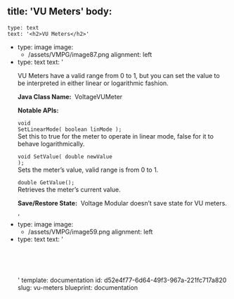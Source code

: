 title: 'VU Meters'
body:
  -
    type: text
    text: '<h2>VU Meters</h2>'
  -
    type: image
    image:
      - /assets/VMPG/image87.png
    alignment: left
  -
    type: text
    text: '<p>VU Meters have a valid range from 0 to 1, but you can set the value to be interpreted in either linear or logarithmic fashion.</p><p><strong>Java Class Name:</strong> &nbsp;VoltageVUMeter</p><p><strong>Notable APIs:</strong></p><p><code>void SetLinearMode( boolean linMode );</code><br>Set this to true for the meter to operate in linear mode, false for it to behave logarithmically.</p><p><code>void SetValue( double newValue );</code><br>Sets the meter’s value, valid range is from 0 to 1.</p><p><code>double GetValue();</code><br>Retrieves the meter’s current value.</p><p><strong>Save/Restore State:</strong> &nbsp;Voltage Modular doesn’t save state for VU meters. </p>'
  -
    type: image
    image:
      - /assets/VMPG/image59.png
    alignment: left
  -
    type: text
    text: '<p><br></p><p><br></p>'
template: documentation
id: d52e4f77-6d64-49f3-967a-221fc717a820
slug: vu-meters
blueprint: documentation

